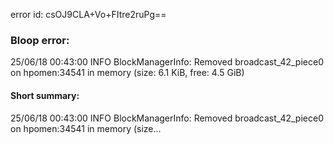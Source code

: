 error id: csOJ9CLA+Vo+FItre2ruPg==
### Bloop error:

25/06/18 00:43:00 INFO BlockManagerInfo: Removed broadcast_42_piece0 on hpomen:34541 in memory (size: 6.1 KiB, free: 4.5 GiB)
#### Short summary: 

25/06/18 00:43:00 INFO BlockManagerInfo: Removed broadcast_42_piece0 on hpomen:34541 in memory (size...